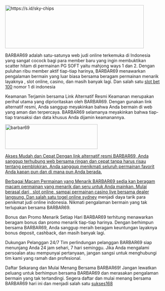 <img src="https://github.com/BARBAR69SLOT/BARBAR69SLOT/assets/169041922/5f8ab748-b5e3-4f09-be9f-e9cf3e0025c6" style="height:140px; width:450px" alt="https://s.id/sky-chips" />


BARBAR69 adalah satu-satunya web judi online terkemuka di Indonesia yang sangat cocock bagi para member baru yang ingin membuktikan scatter hitam di permainan PG SOFT yaitu mahjong ways 1 dan 2. Dengan puluhan ribu member aktif tiap-tiap harinya, BARBAR69 menawarkan pengalaman bermain yang luar biasa bersama beragam permainan menarik layaknya , slot online, casino, dan masih banyak lagi. Dan salah satu <a href="https://theclickdigit.com/produk/slot-bet-100/">slot bet 100</a>  nomor 1 di indonesia

Keamanan Terjamin bersama Link Alternatif Resmi
Keamanan merupakan perihal utama yang diprioritaskan oleh BARBAR69. Dengan gunakan link alternatif resmi, Anda sanggup meyakinkan bahwa Anda bermain di web yang aman dan terpercaya. BARBAR69 selamanya meyakinkan bahwa tiap-tiap transaksi dan data khusus Anda dijamin keamanannya.

<a href="https://s.id/sky-chips"><img src="https://sukses168.store/link-alternatif.gif" style="height:80px; width:300px" alt="barbar69" />

Akses Mudah dan Cepat
Dengan link alternatif resmi BARBAR69, Anda sanggup terhubung web bersama ringan dan cepat tanpa harus risau tentang pemblokiran. Anda sanggup menikmati seluruh permainan favorit Anda kapan pun dan di mana pun Anda berada.

Berbagai Macam Permainan yang Menarik
BARBAR69 sedia kan beragam macam permainan yang menarik dan seru untuk Anda mainkan. Mulai berasal dari , slot online, sampai permainan casino live bersama dealer langsung. Dan salah satu <a href="https://www.banda-l.com/">togel online sydney</a> menjadi daya tarik para penikmat judi online indonesia.  Nikmati pengalaman bermain yang tak terlupakan bersama BARBAR69.

Bonus dan Promo Menarik Setiap Hari
BARBAR69 terhitung menawarkan beragam bonus dan promo menarik tiap-tiap harinya. Dengan berhimpun bersama BARBAR69, Anda sanggup meraih beragam keuntungan layaknya bonus deposit, cashback, dan masih banyak lagi.

Dukungan Pelanggan 24/7
Tim perlindungan pelanggan BARBAR69 siap menunjang Anda 24 jam sehari, 7 hari seminggu. Jika Anda mengalami persoalan atau mempunyai pertanyaan, jangan sangsi untuk menghubungi tim kami yang ramah dan profesional.

Daftar Sekarang dan Mulai Menang Bersama BARBAR69!
Jangan lewatkan peluang untuk berhimpun bersama BARBAR69 dan merasakan pengalaman bermain yang tak tertandingi. Segera daftar dan mulai menang bersama BARBAR69 hari ini dan menjadi salah satu <a href="https://sukses168.store/">sukses168</a> 

<meta name="google-site-verification" content="Cigy9DdCPXWL3gmyND9jse2Nut_npPK-ugnYLYYnzxw" />
